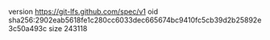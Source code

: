 version https://git-lfs.github.com/spec/v1
oid sha256:2902eab5618fe1c280cc6033dec665674bc9410fc5cb39d2b25892e3c50a493c
size 243118
